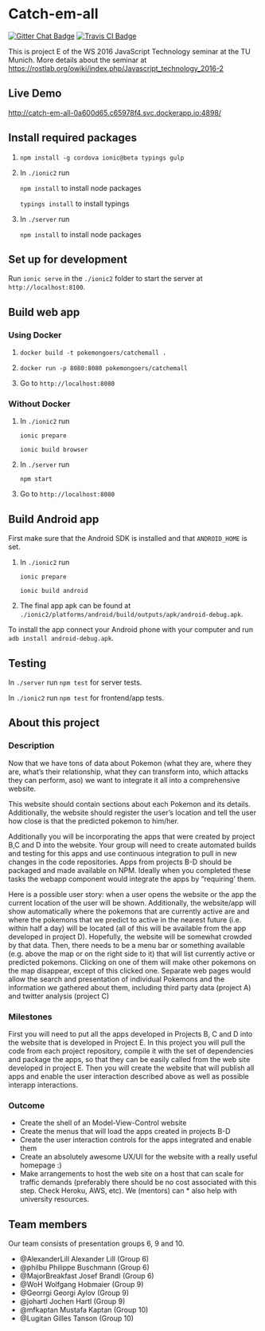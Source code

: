 # Catch-em-all

[![Gitter Chat Badge](https://badges.gitter.im/pokemongoers/Catch-em-all.svg)](https://gitter.im/pokemongoers/Catch-em-all?utm_source=badge&utm_medium=badge&utm_campaign=pr-badge&utm_content=badge)
[![Travis CI Badge](https://travis-ci.org/PokemonGoers/Catch-em-all.svg?branch=develop)](https://travis-ci.org/PokemonGoers/Catch-em-all?branch=develop)


This is project E of the WS 2016 JavaScript Technology seminar at the TU Munich. More details about the seminar at https://rostlab.org/owiki/index.php/Javascript_technology_2016-2

## Live Demo

http://catch-em-all-0a600d65.c65978f4.svc.dockerapp.io:4898/

## Install required packages

1. `npm install -g cordova ionic@beta typings gulp`

2. In `./ionic2` run

    `npm install` to install node packages

    `typings install` to install typings

3. In `./server` run

    `npm install` to install node packages

## Set up for development

Run `ionic serve` in the `./ionic2` folder to start the server at `http://localhost:8100`.

## Build web app

### Using Docker

1. `docker build -t pokemongoers/catchemall .`

2. `docker run -p 8080:8080 pokemongoers/catchemall`

3. Go to `http://localhost:8080`

### Without Docker

1. In `./ionic2` run

    `ionic prepare`

    `ionic build browser`

2. In `./server` run

    `npm start`

3. Go to `http://localhost:8080`

## Build Android app

First make sure that the Android SDK is installed and that `ANDROID_HOME` is set.

1. In `./ionic2` run

    `ionic prepare`

    `ionic build android`

2. The final app apk can be found at `./ionic2/platforms/android/build/outputs/apk/android-debug.apk`.

To install the app connect your Android phone with your computer and run `adb install android-debug.apk`.

## Testing

In `./server` run `npm test` for server tests.

In `./ionic2` run `npm test` for frontend/app tests.

## About this project

### Description
Now that we have tons of data about Pokemon (what they are, where they are, what’s their relationship, what they can transform into, which attacks they can perform, aso) we want to integrate it all into a comprehensive website.

This website should contain sections about each Pokemon and its details. Additionally, the website should register the user’s location and tell the user how close is that the predicted pokemon to him/her.

Additionally you will be incorporating the apps that were created by project B,C and D into the website. Your group will need to create automated builds and testing for this apps and use continuous integration to pull in new changes in the code repositories. Apps from projects B-D should be packaged and made available on NPM. Ideally when you completed these tasks the webapp component would integrate the apps by “requiring’ them.

Here is a possible user story: when a user opens the website or the app the current location of the user will be shown. Additionally, the website/app will show automatically where the pokemons that are currently active are and where the pokemons that we predict to active in the nearest future (i.e. within half a day) will be located (all of this will be available from the app developed in project D). Hopefully, the website will be somewhat crowded by that data. Then, there needs to be a menu bar or something available (e.g. above the map or on the right side to it) that will list currently active or predicted pokemons. Clicking on one of them will make other pokemons on the map disappear, except of this clicked one.
Separate web pages would allow the search and presentation of individual Pokemons and the information we gathered about them, including third party data (project A) and twitter analysis (project C)

### Milestones
First you will need to put all the apps developed in Projects B, C and D into the website that is developed in Project E. In this project you will pull the code from each project repository, compile it with the set of dependencies and package the apps, so that they can be easily called from the web site developed in project E. Then you will create the website that will publish all apps and enable the user interaction described above as well as possible interapp interactions.

### Outcome
- Create the shell of an Model-View-Control website
- Create the menus that will load the apps created in projects B-D
- Create the user interaction controls for the apps integrated and enable them
- Create an absolutely awesome UX/UI for the website with a really useful homepage :)
- Make arrangements to host the web site on a host that can scale for traffic demands (preferably there should be no cost associated with this step. Check Heroku, AWS, etc). We (mentors) can * also help with university resources.

## Team members
Our team consists of presentation groups 6, 9 and 10.

- @AlexanderLill Alexander Lill (Group 6)
- @philbu Philippe Buschmann (Group 6)
- @MajorBreakfast Josef Brandl (Group 6)
- @WoH Wolfgang Hobmaier (Group 9)
- @Georrgi Georgi Aylov (Group 9)
- @johartl Jochen Hartl (Group 9)
- @mfkaptan Mustafa Kaptan (Group 10)
- @Lugitan Gilles Tanson (Group 10)
